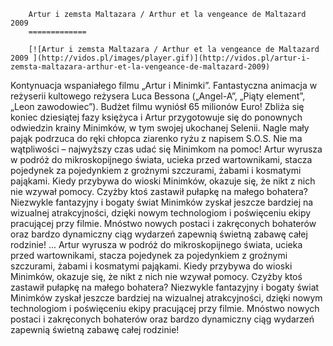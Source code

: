 
        Artur i zemsta Maltazara / Arthur et la vengeance de Maltazard 2009 
        =============
        
        [![Artur i zemsta Maltazara / Arthur et la vengeance de Maltazard 2009 ](http://vidos.pl/images/player.gif)](http://vidos.pl/artur-i-zemsta-maltazara-arthur-et-la-vengeance-de-maltazard-2009)
        
        
 Kontynuacja wspaniałego filmu „Artur i Minimki”. Fantastyczna animacja w reżyserii kultowego reżysera Luca Bessona („Angel-A”, „Piąty element”, „Leon zawodowiec”). Budżet filmu wyniósł 65 milionów Euro! Zbliża się koniec dziesiątej fazy księżyca i Artur przygotowuje się do ponownych odwiedzin krainy Minimków, w tym swojej ukochanej Selenii. Nagle mały pająk podrzuca do ręki chłopca ziarenko ryżu z napisem S.O.S. Nie ma wątpliwości – najwyższy czas udać się Minimkom na pomoc! Artur wyrusza w podróż do mikroskopijnego świata, ucieka przed wartownikami, stacza pojedynek za pojedynkiem z groźnymi szczurami, żabami i kosmatymi pająkami. Kiedy przybywa do wioski Minimków, okazuje się, że nikt z nich nie wzywał pomocy. Czyżby ktoś zastawił pułapkę na małego bohatera? Niezwykle fantazyjny i bogaty świat Minimków zyskał jeszcze bardziej na wizualnej atrakcyjności, dzięki nowym technologiom i poświęceniu ekipy pracującej przy filmie. Mnóstwo nowych postaci i zakręconych bohaterów oraz bardzo dynamiczny ciąg wydarzeń zapewnią świetną zabawę całej rodzinie!  ... Artur wyrusza w podróż do mikroskopijnego świata, ucieka przed wartownikami, stacza pojedynek za pojedynkiem z groźnymi szczurami, żabami i kosmatymi pająkami. Kiedy przybywa do wioski Minimków, okazuje się, że nikt z nich nie wzywał pomocy. Czyżby ktoś zastawił pułapkę na małego bohatera? Niezwykle fantazyjny i bogaty świat Minimków zyskał jeszcze bardziej na wizualnej atrakcyjności, dzięki nowym technologiom i poświęceniu ekipy pracującej przy filmie. Mnóstwo nowych postaci i zakręconych bohaterów oraz bardzo dynamiczny ciąg wydarzeń zapewnią świetną zabawę całej rodzinie!
    